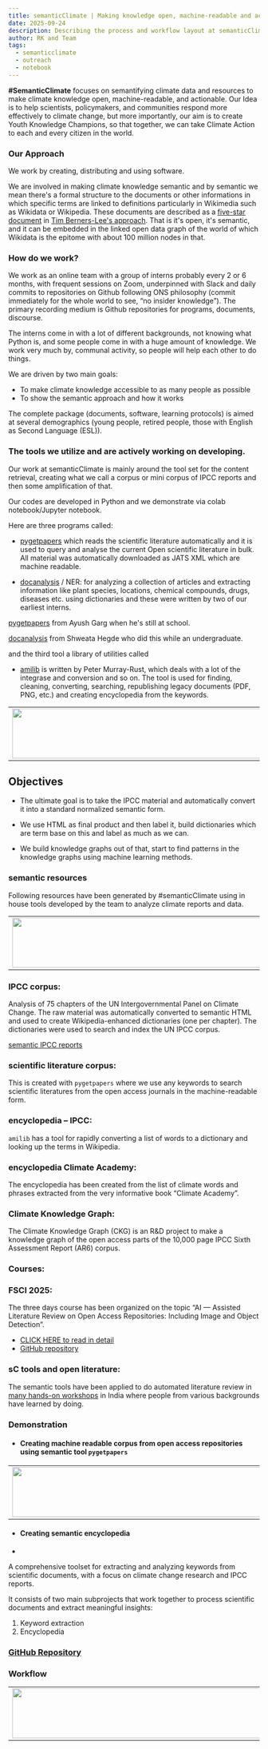 ```yaml
---
title: semanticClimate | Making knowledge open, machine-readable and actionable
date: 2025-09-24
description: Describing the process and workflow layout at semanticClimate
author: RK and Team
tags:
  - semanticclimate
  - outreach
  - notebook
---
```


**#SemanticClimate** focuses on semantifying climate data and resources to make climate knowledge open, machine-readable, and actionable. Our Idea is to help scientists, policymakers, and communities respond more effectively to climate change, but more importantly, our aim is to create Youth Knowledge Champions, so that together, we can take Climate Action to each and every citizen in the world.

### Our Approach

We work by creating, distributing and using software.

We are involved in making climate knowledge semantic and by semantic we mean there's a 
formal structure to the documents or other informations in which specific terms are linked to definitions particularly in Wikimedia such as Wikidata or Wikipedia. These documents are described as a [five-star document](https://en.wikipedia.org/wiki/Linked_data) in [Tim Berners-Lee's approach](https://en.wikipedia.org/wiki/Tim_Berners-Lee). That is it's open, it's semantic, and it can be embedded in the linked open data graph of the world of which Wikidata is the epitome with about 100 million nodes in that. 

### How do we work?

We work as an online team with a group of interns probably every 2 or 6 months, with frequent sessions on Zoom, underpinned with Slack and daily commits to repositories on Github following ONS philosophy (commit immediately for the whole world to see, “no insider knowledge”). The primary recording medium is Github repositories for programs, documents, discourse.

The interns come in with a lot of different backgrounds, not knowing what Python is, and some people come in with a huge amount of knowledge. We work very much by, communal activity, so people will help each other to do things.

We are driven by two main goals:

- To make climate knowledge accessible to as many people as possible
- To show the semantic approach and how it works
  
The complete package (documents, software, learning protocols) is aimed at several demographics (young people, retired people, those with English as Second Language (ESL)). 


### The tools we utilize and are actively working on developing.

Our work at semanticClimate is mainly around the tool set for the content retrieval, creating what we call a corpus or mini corpus of IPCC reports and then some amplification of that. 

Our codes are developed in Python and we demonstrate via colab notebook/Jupyter notebook.

Here are three programs called: 
- [pygetpapers](https://github.com/petermr/pygetpapers) which reads the scientific literature automatically and it is used to query and analyse the current Open scientific literature in bulk. All material was automatically downloaded as JATS XML which are machine readable.  
  
- [docanalysis](https://github.com/petermr/docanalysis) / NER: for analyzing a collection of articles and extracting information like plant species, locations, chemical compounds, drugs, diseases etc. using dictionaries and these were written by two of our earliest interns. 
  
[pygetpapers](https://github.com/petermr/pygetpapers) from Ayush Garg when he's still at school. 

[docanalysis](https://github.com/petermr/docanalysis) from Shweata Hegde who did this while an undergraduate. 

and the third tool a library of utilities called 

- [amilib](https://github.com/petermr/amilib) is written by Peter Murray-Rust, which deals with a lot of the integrase and conversion and so on. The tool is used for finding, cleaning, converting, searching, republishing legacy documents (PDF, PNG, etc.) and creating encyclopedia from the keywords.

<table>
  <tr>
    <td>
      <img src='{{ "/static/img/events_all/semantic_graph.png" | url }}' width="500" height="100">
    </td>
  </tr>
</table>

## Objectives

- The ultimate goal is to take the IPCC material and automatically convert it into a standard normalized semantic form. 

- We use HTML as final product and then label it, build dictionaries which are term base on this and label as much as we can. 

- We build knowledge graphs out of that, start to find patterns in the knowledge graphs using machine learning methods. 

### semantic resources

Following resources have been generated by #semanticClimate using in house tools developed by the team to analyze climate reports and data.

<table>
  <tr>
    <td>
      <img src='{{ "/static/img/events_all/semantic_graph1.png" | url }}' width="500" height="100">
    </td>
  </tr>
</table>

### IPCC corpus: 

Analysis of 75 chapters of the UN Intergovernmental Panel on Climate Change. The raw material was automatically converted to semantic HTML and used to create Wikipedia-enhanced dictionaries (one per chapter). The dictionaries were used to search and index the UN IPCC corpus.

[semantic IPCC reports](https://github.com/petermr/amilib/tree/main/test/resources/ipcc/cleaned_content)

### scientific literature corpus: 

This is created with `pygetpapers` where we use any keywords to search scientific literatures from the open access journals in the machine-readable form.

### encyclopedia – IPCC:

`amilib` has a tool for rapidly converting a list of words to a dictionary and looking up the terms in Wikipedia.

### encyclopedia Climate Academy: 

The encyclopedia has been created from the list of climate words and phrases extracted from the very informative book “Climate Academy”.

### Climate Knowledge Graph: 

The Climate Knowledge Graph (CKG) is an R&D project to make a knowledge graph of the open access parts of the 10,000 page IPCC Sixth Assessment Report (AR6) corpus.

### Courses:

### FSCI 2025: 

The three days course has been organized on the topic “AI — Assisted Literature Review on Open Access Repositories: Including Image and Object Detection”. 
- [CLICK HERE to read in detail](https://semanticclimate.github.io/p/en/events/FSCI2025/)
- [GitHub repository](https://github.com/semanticClimate/assisted-literature-review)

### sC tools and open literature: 

The semantic tools have been applied to do automated literature review in [many hands-on workshops](https://semanticclimate.github.io/p/en/events/) in India where people from various backgrounds have learned by doing. 

### Demonstration

- #### Creating machine readable corpus from open access repositories using semantic tool `pygetpapers`

<table>
  <tr>
    <td>
      <img src='{{ "/static/img/events_all/corpus_workflow.png" | url }}' width="500" height="100">
    </td>
  </tr>
</table>

- #### Creating semantic encyclopedia 
- 
A comprehensive toolset for extracting and analyzing keywords from scientific documents, with a focus on climate change research and IPCC reports.

It consists of two main subprojects that work together to process scientific documents and extract meaningful insights:

1. Keyword extraction
2. Encyclopedia

### [GitHub Repository](https://github.com/semanticClimate/encyclopedia)

### Workflow 

<table>
  <tr>
    <td>
      <img src='{{ "/static/img/events_all/dict_sC.png" | url }}' width="500" height="100">
    </td>
  </tr>
</table>